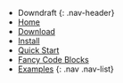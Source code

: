 * Downdraft {: .nav-header}
* [Home](/home)
* [Download](/download)
* [Install](/install)
* [Quick Start](/quick_start)
* [Fancy Code Blocks](/code_blocks)
* [Examples](/download)
{: .nav .nav-list}